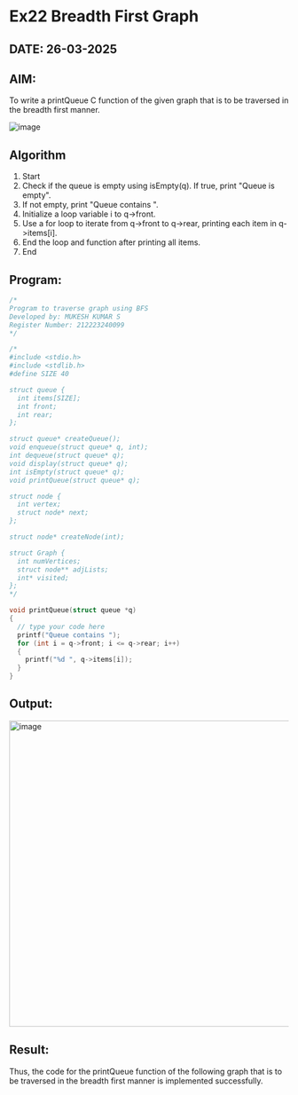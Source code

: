 # Ex22 Breadth First Graph
## DATE: 26-03-2025
## AIM:
To write a printQueue C function of the given graph that is to be traversed in the breadth first manner.

![image](https://github.com/user-attachments/assets/f483f48c-6af0-4027-a993-01c108a50933)


## Algorithm
1. Start 
2. Check if the queue is empty using isEmpty(q). If true, print "Queue is empty".
3. If not empty, print "Queue contains ".
4. Initialize a loop variable i to q->front.
5. Use a for loop to iterate from q->front to q->rear, printing each item in q->items[i].
6. End the loop and function after printing all items. 
7. End

## Program:
```c
/*
Program to traverse graph using BFS
Developed by: MUKESH KUMAR S
Register Number: 212223240099 
*/

/*
#include <stdio.h>
#include <stdlib.h>
#define SIZE 40

struct queue {
  int items[SIZE];
  int front;
  int rear;
};

struct queue* createQueue();
void enqueue(struct queue* q, int);
int dequeue(struct queue* q);
void display(struct queue* q);
int isEmpty(struct queue* q);
void printQueue(struct queue* q);

struct node {
  int vertex;
  struct node* next;
};

struct node* createNode(int);

struct Graph {
  int numVertices;
  struct node** adjLists;
  int* visited;
};
*/

void printQueue(struct queue *q)
{
  // type your code here
  printf("Queue contains ");
  for (int i = q->front; i <= q->rear; i++)
  {
    printf("%d ", q->items[i]);
  }
}
```

## Output:
<img width="981" height="552" alt="image" src="https://github.com/user-attachments/assets/b8885889-7d49-4266-8478-fc8bdcbb1366" />



## Result:
Thus, the code for the printQueue function of the following graph that is to be traversed in the breadth first manner is implemented successfully.
